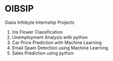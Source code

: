 # OIBSIP

Oasis Infobyte Internship Projects

1. Iris Flower Classification
2. Unemployment Analysis with python
3. Car Price Prediction with Machine Learning
4. Email Spam Detection using Machine Learning
5. Sales Prediction using python
